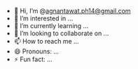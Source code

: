- 👋 Hi, I’m @agnantawat.ph14@gmail.com
- 👀 I’m interested in ...
- 🌱 I’m currently learning ...
- 💞️ I’m looking to collaborate on ...
- 📫 How to reach me ...
- 😄 Pronouns: ...
- ⚡ Fun fact: ...

<!---
agnantawat.ph14/agnantawat.ph1 is a ✨ special ✨  repository because its `README.md` (this file) appears on your GitHub profile.
You can click the Preview link to take a look at your changes.
--->
